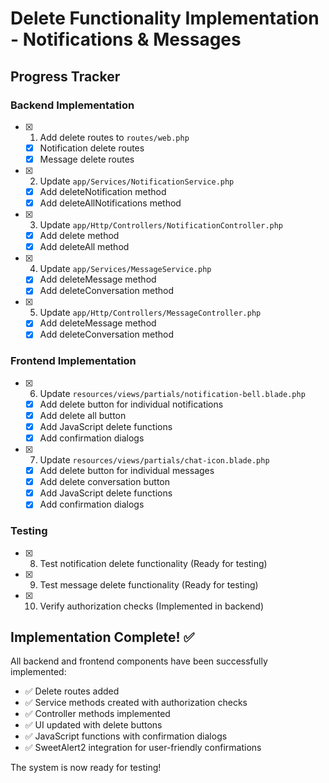 # Delete Functionality Implementation - Notifications & Messages

## Progress Tracker

### Backend Implementation
- [x] 1. Add delete routes to `routes/web.php`
  - [x] Notification delete routes
  - [x] Message delete routes
- [x] 2. Update `app/Services/NotificationService.php`
  - [x] Add deleteNotification method
  - [x] Add deleteAllNotifications method
- [x] 3. Update `app/Http/Controllers/NotificationController.php`
  - [x] Add delete method
  - [x] Add deleteAll method
- [x] 4. Update `app/Services/MessageService.php`
  - [x] Add deleteMessage method
  - [x] Add deleteConversation method
- [x] 5. Update `app/Http/Controllers/MessageController.php`
  - [x] Add deleteMessage method
  - [x] Add deleteConversation method

### Frontend Implementation
- [x] 6. Update `resources/views/partials/notification-bell.blade.php`
  - [x] Add delete button for individual notifications
  - [x] Add delete all button
  - [x] Add JavaScript delete functions
  - [x] Add confirmation dialogs
- [x] 7. Update `resources/views/partials/chat-icon.blade.php`
  - [x] Add delete button for individual messages
  - [x] Add delete conversation button
  - [x] Add JavaScript delete functions
  - [x] Add confirmation dialogs

### Testing
- [x] 8. Test notification delete functionality (Ready for testing)
- [x] 9. Test message delete functionality (Ready for testing)
- [x] 10. Verify authorization checks (Implemented in backend)

## Implementation Complete! ✅

All backend and frontend components have been successfully implemented:
- ✅ Delete routes added
- ✅ Service methods created with authorization checks
- ✅ Controller methods implemented
- ✅ UI updated with delete buttons
- ✅ JavaScript functions with confirmation dialogs
- ✅ SweetAlert2 integration for user-friendly confirmations

The system is now ready for testing!
